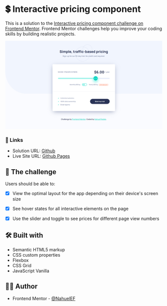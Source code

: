 # 💲 Interactive pricing component

This is a solution to the [Interactive pricing component challenge on Frontend Mentor](https://www.frontendmentor.io/challenges/interactive-pricing-component-t0m8PIyY8). Frontend Mentor challenges help you improve your coding skills by building realistic projects.

![](./images/screenshot.png)

### 📌 Links

- Solution URL: [Github](https://github.com/NahuelEF/interactive-pricing-component.git)
- Live Site URL: [Github Pages](https://nahuelef.github.io/interactive-pricing-component/)

## 🎯 The challenge

Users should be able to:

- [x] View the optimal layout for the app depending on their device's screen size
- [x] See hover states for all interactive elements on the page
- [x] Use the slider and toggle to see prices for different page view numbers


## 🛠 Built with

- Semantic HTML5 markup
- CSS custom properties
- Flexbox
- CSS Grid
- JavaScript Vanilla

## 👨‍💻 Author

- Frontend Mentor - [@NahuelEF](https://www.frontendmentor.io/profile/NahuelEF)
